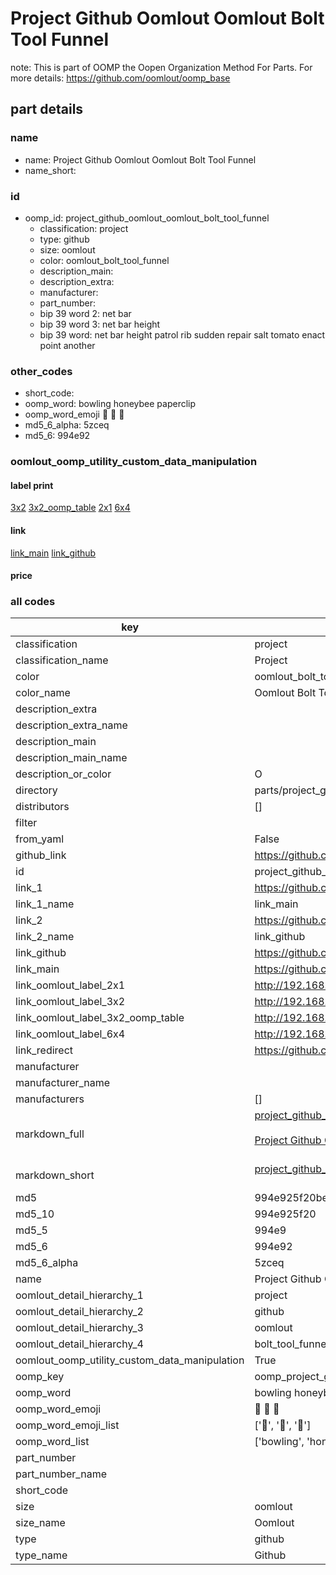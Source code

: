 # Project Github Oomlout Oomlout Bolt Tool Funnel  

note: This is part of OOMP the Oopen Organization Method For Parts. For more details: https://github.com/oomlout/oomp_base

##  part details
  







### name
* name: Project Github Oomlout Oomlout Bolt Tool Funnel
* name_short: 
### id
* oomp_id: project_github_oomlout_oomlout_bolt_tool_funnel
  * classification: project
  * type: github
  * size: oomlout
  * color: oomlout_bolt_tool_funnel
  * description_main: 
  * description_extra: 
  * manufacturer: 
  * part_number: 
  * bip 39 word 2: net bar
  * bip 39 word 3: net bar height
  * bip 39 word: net bar height patrol rib sudden repair salt tomato enact point another

### other_codes
* short_code: 
* oomp_word: bowling honeybee paperclip
* oomp_word_emoji :bowling: :honeybee: :paperclip:
* md5_6_alpha: 5zceq
* md5_6: 994e92






### oomlout_oomp_utility_custom_data_manipulation
#### label print
[3x2](http://192.168.1.245:1112/?label=oomp%205zceq)
[3x2_oomp_table](http://192.168.1.108:1112/?label=oomp%205zceq)
[2x1](http://192.168.1.242:1112/?label=oomp%205zceq)
[6x4](http://192.168.1.55:1112/?label=oomp%205zceq)    

#### link

[link_main](https://github.com/oomlout/oomlout_oomp_version_1_messy/tree/main/parts/project_github_oomlout_oomlout_bolt_tool_funnel) [link_github](https://github.com/oomlout/oomlout_oomp_version_1_messy/tree/main/parts/project_github_oomlout_oomlout_bolt_tool_funnel)                             

#### price







### all codes 
| key | value |  
| --- | --- |  
| classification | project |  
| classification_name | Project |  
| color | oomlout_bolt_tool_funnel |  
| color_name | Oomlout Bolt Tool Funnel |  
| description_extra |  |  
| description_extra_name |  |  
| description_main |  |  
| description_main_name |  |  
| description_or_color | O  |  
| directory | parts/project_github_oomlout_oomlout_bolt_tool_funnel |  
| distributors | [] |  
| filter |  |  
| from_yaml | False |  
| github_link | https://github.com/oomlout/oomlout_oomp_part_src/tree/main/parts/project_github_oomlout_oomlout_bolt_tool_funnel |  
| id | project_github_oomlout_oomlout_bolt_tool_funnel |  
| link_1 | https://github.com/oomlout/oomlout_oomp_version_1_messy/tree/main/parts/project_github_oomlout_oomlout_bolt_tool_funnel |  
| link_1_name | link_main |  
| link_2 | https://github.com/oomlout/oomlout_oomp_version_1_messy/tree/main/parts/project_github_oomlout_oomlout_bolt_tool_funnel |  
| link_2_name | link_github |  
| link_github | https://github.com/oomlout/oomlout_oomp_version_1_messy/tree/main/parts/project_github_oomlout_oomlout_bolt_tool_funnel |  
| link_main | https://github.com/oomlout/oomlout_oomp_version_1_messy/tree/main/parts/project_github_oomlout_oomlout_bolt_tool_funnel |  
| link_oomlout_label_2x1 | http://192.168.1.242:1112/?label=oomp%205zceq |  
| link_oomlout_label_3x2 | http://192.168.1.245:1112/?label=oomp%205zceq |  
| link_oomlout_label_3x2_oomp_table | http://192.168.1.108:1112/?label=oomp%205zceq |  
| link_oomlout_label_6x4 | http://192.168.1.55:1112/?label=oomp%205zceq |  
| link_redirect | https://github.com/oomlout/oomlout_oomp_version_1_messy/tree/main/parts/project_github_oomlout_oomlout_bolt_tool_funnel |  
| manufacturer |  |  
| manufacturer_name |  |  
| manufacturers | [] |  
| markdown_full | [project_github_oomlout_oomlout_bolt_tool_funnel](none)<br>[](none)<br>[Project Github Oomlout Oomlout Bolt Tool Funnel](none)<br><br> |  
| markdown_short | [project_github_oomlout_oomlout_bolt_tool_funnel](none)<br><br> |  
| md5 | 994e925f20beb6d3625c7a12d5449ca5 |  
| md5_10 | 994e925f20 |  
| md5_5 | 994e9 |  
| md5_6 | 994e92 |  
| md5_6_alpha | 5zceq |  
| name | Project Github Oomlout Oomlout Bolt Tool Funnel |  
| oomlout_detail_hierarchy_1 | project |  
| oomlout_detail_hierarchy_2 | github |  
| oomlout_detail_hierarchy_3 | oomlout |  
| oomlout_detail_hierarchy_4 | bolt_tool_funnel |  
| oomlout_oomp_utility_custom_data_manipulation | True |  
| oomp_key | oomp_project_github_oomlout_oomlout_bolt_tool_funnel |  
| oomp_word | bowling honeybee paperclip |  
| oomp_word_emoji | :bowling: :honeybee: :paperclip: |  
| oomp_word_emoji_list | [':bowling:', ':honeybee:', ':paperclip:'] |  
| oomp_word_list | ['bowling', 'honeybee', 'paperclip'] |  
| part_number |  |  
| part_number_name |  |  
| short_code |  |  
| size | oomlout |  
| size_name | Oomlout |  
| type | github |  
| type_name | Github |  
